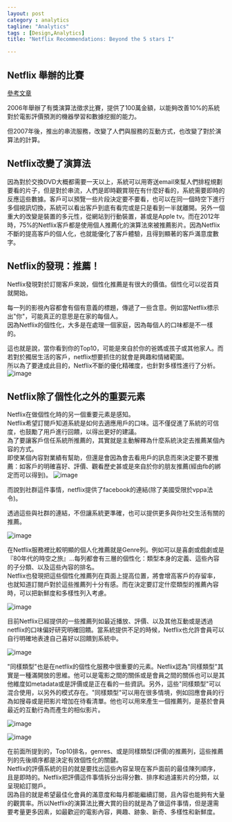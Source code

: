 ```yaml
---
layout: post
category : analytics 
tagline: "Analytics"
tags : [Design,Analytics]
title: "Netflix Recommendations: Beyond the 5 stars I"

---
```


## Netflix 舉辦的比賽
[參考文章](http://techblog.netflix.com/2012/04/netflix-recommendations-beyond-5-stars.html)

2006年舉辦了有獎演算法徵求比賽，提供了100萬金額，以能夠改善10%的系統對於電影評價預測的機器學習和數據挖掘的能力。

但2007年後，推出的串流服務，改變了人們與服務的互動方式，也改變了對於演算法的計算。

## Netflix改變了演算法
因為對於交換DVD大概都需要一天以上，系統可以用寄送email來幫人們排程規劃要看的片子，但是對於串流，人們是即時觀賞現在有什麼好看的，系統需要即時的反應這些數據。客戶可以預覽一些片段決定要不要看，也可以在同一個時空下進行多個視訊切換，系統可以看出客戶到底有看完或是只是看到一半就離開。另外一個重大的改變是裝置的多元性，從網站到行動裝置，甚或是Apple tv。而在2012年時，75%的Netflix客戶都是使用個人推薦化的演算法來被推薦影片。因為Netflix不斷的提高客戶的個人化，也就能優化了客戶體驗，且得到顯著的客戶滿意度數字。

## Netflix的發現：推薦！
Netflix發現對於訂閱客戶來說，個性化推薦是有很大的價值。個性化可以從首頁就開始。

每一列的影視內容都會有個有意義的標題，傳遞了一些含意。例如當Netflix標示出"你"，可能真正的意思是在家的每個人。  
因為Netflix的個性化，大多是在處理一個家庭，因為每個人的口味都是不一樣的。   

這也就是說，當你看到你的Top10，可能是來自於你的爸媽或孩子或其他家人。而若對於獨居生活的客戶，netflix想要抓住的就會是興趣和情緒範圍。  
  所以為了要達成此目的，Netflix不斷的優化精確度，也針對多樣性進行了分析。
![image](https://farm6.staticflickr.com/5770/22684484254_a7c45976b7_o.png)

## Netflix除了個性化之外的重要元素

Netflix在做個性化時的另一個重要元素是感知。  
Netflix希望訂閱戶知道系統是如何去適應用戶的口味。這不僅促進了系統的可信度，也鼓勵了用戶進行回饋，以得出更好的建議。  
為了要讓客戶信任系統所推薦的，其實就是主動解釋為什麼系統決定去推薦某個內容的方式。  
即使某個內容對業績有幫助，但還是會因為會去看用戶的訊息而來決定要不要推薦：如客戶的明確喜好、評價、觀看歷史甚或是來自於你的朋友推薦(經由fb的綁定而可以得到)。
![image](https://farm1.staticflickr.com/647/23230940361_d19a8aea90_o.png)

而說到社群這件事情，netflix提供了facebook的連結(除了美國受限於vppa法令)。


透過這些與社群的連結，不但讓系統更準確，也可以提供更多與你社交生活有關的推薦。


![image](https://farm6.staticflickr.com/5678/23017743550_027b0038ff_o.png)

在Netflix服務裡比較明顯的個人化推薦就是Genre列。例如可以是喜劇或戲劇或是『80年代的時空之旅』...每列都會有三層的個性化：類型本身的定義、這些內容的子分類、以及這些內容的排名。  
Netflix也發現把這些個性化推薦列在頁面上提高位置，將會增高客戶的存留率，也就知道訂閱戶對於這些推薦列十分有感。而在決定要訂定什麼類型的推薦內容時，可以把新鮮度和多樣性列入考慮。

![image](https://farm1.staticflickr.com/754/23313541155_29ba08f522_o.png)


目前Netflix已經提供的一些推薦列如最近播放、評價、以及其他互動或是透過netflix的口味偏好研究明確回饋。當系統提供不足的時候，Netflix也允許會員可以自行明確地表達自己喜好以回饋到系統中。


![image](https://farm1.staticflickr.com/761/23287467926_ebbb5c0c9c_o.png)

"同樣類型"也是在netflix的個性化服務中很重要的元素。Netflix認為"同樣類型"其實是一種滿開放的思維。他可以是電影之間的關係或是會員之間的關係也可以是其他維度如metadata或是評價或是正在看的一些資訊。另外，這些"同樣類型"可以混合使用，以另外的模式存在。"同樣類型"可以用在很多情境，例如回應會員的行為如搜尋或是把影片增加在待看清單。他也可以用來產生一個推薦列，是基於會員最近的互動行為而產生的相似影片。

![image](https://farm1.staticflickr.com/674/23287476666_93dc745a31_o.png)

![image](https://farm6.staticflickr.com/5677/23288004956_aa8e5c0824_o.png)


在前面所提到的，Top10排名，genres、或是同樣類型(評價)的推薦列，這些推薦列的先後順序都是決定有效個性化的關鍵。  
Netflix的評價系統的目的就是要找出這些內容呈現在客戶面前的最佳陳列順序，且是即時的。Netflix把評價這件事情拆分出得分數、排序和過濾影片的分類，以呈現給訂閱戶。  
因為目的就是希望最佳化會員的滿意度和每月都能繼續訂閱，且內容也能夠有大量的觀賞率。所以Netflix的演算法比賽大賞的目的就是為了做這件事情，但是還需要考量更多因素，如最歡迎的電影內容，興趣、跡象、新奇、多樣性和新鮮度。



